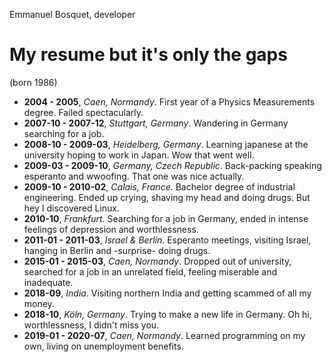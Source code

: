 Emmanuel Bosquet, developer

# My resume but it's only the gaps

(born 1986)

-   **2004 - 2005**, _Caen, Normandy_. First year of a Physics Measurements degree. Failed spectacularly.
-   **2007-10 - 2007-12**, _Stuttgart, Germany_. Wandering in Germany searching for a job.
-   **2008-10 - 2009-03**, _Heidelberg, Germany_. Learning japanese at the university hoping to work in Japan. Wow that went well.
-   **2009-03 - 2009-10**, _Germany, Czech Republic_. Back-packing speaking esperanto and wwoofing. That one was nice actually.
-   **2009-10 - 2010-02**, _Calais, France_. Bachelor degree of industrial engineering. Ended up crying, shaving my head and doing drugs. But hey I discovered Linux.
-   **2010-10**, _Frankfurt_. Searching for a job in Germany, ended in intense feelings of depression and worthlessness.
-   **2011-01 - 2011-03**, _Israel & Berlin_. Esperanto meetings, visiting Israel, hanging in Berlin and -surprise- doing drugs.
-   **2015-01 - 2015-03**, _Caen, Normandy_. Dropped out of university, searched for a job in an unrelated field, feeling miserable and inadequate.
-   **2018-09**, _India_. Visiting northern India and getting scammed of all my money.
-   **2018-10**, _Köln, Germany_. Trying to make a new life in Germany. Oh hi, worthlessness, I didn't miss you.
-   **2019-01 - 2020-07**, _Caen, Normandy_. Learned programming on my own, living on unemployment benefits.
